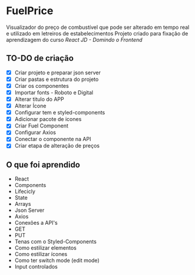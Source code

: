# FuelPrice

Visualizador do preço de combustível que pode ser alterado em tempo real e utilizado em letreiros de estabelecimentos
Projeto criado para fixação de aprendizagem do curso _React JD - Domindo o Frontend_

## TO-DO de criação

- [x] Criar projeto e preparar json server
- [x] Criar pastas e estrutura do projeto
- [x] Criar os componentes
- [x] Importar fonts - Roboto e Digital
- [x] Alterar titulo do APP
- [x] Alterar Ícone
- [x] Configurar tem e styled-components
- [x] Adicionar pacote de icones
- [x] Criar Fuel Component
- [x] Configurar Axios
- [x] Conectar o componente na API
- [x] Criar etapa de alteração de preços

## O que foi aprendido

- React
- Components
- Lifecicly
- State
- Arrays
- Json Server
- Axios
- Conexões a API's
- GET
- PUT
- Tenas com o Styled-Components
- Como estilizar elementos
- Como estilizar ícones
- Como ter switch mode (edit mode)
- Input controlados
